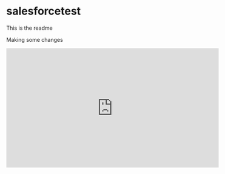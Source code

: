 # salesforcetest

This is the readme

Making some changes

<iframe width="560" height="315" src="https://www.youtube.com/embed/cH0immwfykI?si=NWaDJjd7FpAk7JCl" title="YouTube video player" frameborder="0" allow="accelerometer; autoplay; clipboard-write; encrypted-media; gyroscope; picture-in-picture; web-share" allowfullscreen></iframe>
